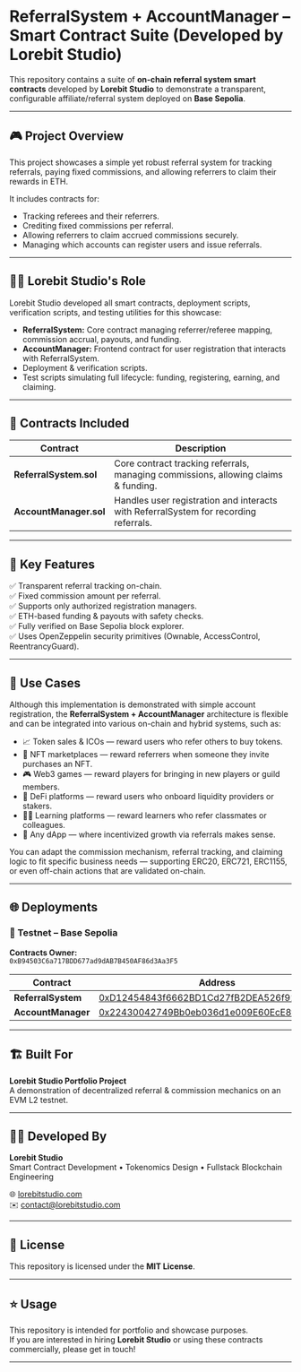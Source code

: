 # ReferralSystem + AccountManager – Smart Contract Suite (Developed by Lorebit Studio)

This repository contains a suite of **on-chain referral system smart contracts** developed by **Lorebit Studio** to demonstrate a transparent, configurable affiliate/referral system deployed on **Base Sepolia**.

---

## 🎮 Project Overview

This project showcases a simple yet robust referral system for tracking referrals, paying fixed commissions, and allowing referrers to claim their rewards in ETH.

It includes contracts for:
- Tracking referees and their referrers.
- Crediting fixed commissions per referral.
- Allowing referrers to claim accrued commissions securely.
- Managing which accounts can register users and issue referrals.

---

## 👨‍💻 Lorebit Studio's Role

Lorebit Studio developed all smart contracts, deployment scripts, verification scripts, and testing utilities for this showcase:

- **ReferralSystem:** Core contract managing referrer/referee mapping, commission accrual, payouts, and funding.
- **AccountManager:** Frontend contract for user registration that interacts with ReferralSystem.
- Deployment & verification scripts.
- Test scripts simulating full lifecycle: funding, registering, earning, and claiming.

---

## 🔨 Contracts Included

| Contract             | Description |
|-----------------------|-------------|
| **ReferralSystem.sol** | Core contract tracking referrals, managing commissions, allowing claims & funding. |
| **AccountManager.sol** | Handles user registration and interacts with ReferralSystem for recording referrals. |

---

## 🧠 Key Features

✅ Transparent referral tracking on-chain.  
✅ Fixed commission amount per referral.  
✅ Supports only authorized registration managers.  
✅ ETH-based funding & payouts with safety checks.  
✅ Fully verified on Base Sepolia block explorer.  
✅ Uses OpenZeppelin security primitives (Ownable, AccessControl, ReentrancyGuard).

---

## 🚀 Use Cases

Although this implementation is demonstrated with simple account registration, the **ReferralSystem + AccountManager** architecture is flexible and can be integrated into various on-chain and hybrid systems, such as:

- 📈 Token sales & ICOs — reward users who refer others to buy tokens.
- 🛒 NFT marketplaces — reward referrers when someone they invite purchases an NFT.
- 🎮 Web3 games — reward players for bringing in new players or guild members.
- 🏦 DeFi platforms — reward users who onboard liquidity providers or stakers.
- 👨‍🏫 Learning platforms — reward learners who refer classmates or colleagues.
- 🧩 Any dApp — where incentivized growth via referrals makes sense.

You can adapt the commission mechanism, referral tracking, and claiming logic to fit specific business needs — supporting ERC20, ERC721, ERC1155, or even off-chain actions that are validated on-chain.

---

## 🌐 Deployments

### 🧪 Testnet – Base Sepolia

**Contracts Owner:**  
`0xB94503C6a717BDD677ad9dAB7B450AF86d3Aa3F5`

| Contract           | Address |
|---------------------|---------|
| **ReferralSystem**  | [0xD12454843f6662BD1Cd27fB2DEA526f911c133a8](https://sepolia.basescan.org/address/0xD12454843f6662BD1Cd27fB2DEA526f911c133a8) |
| **AccountManager**  | [0x22430042749Bb0eb036d1e009E60EcE8fc9353aE](https://sepolia.basescan.org/address/0x22430042749Bb0eb036d1e009E60EcE8fc9353aE) |

---

## 🏗️ Built For

**Lorebit Studio Portfolio Project**  
A demonstration of decentralized referral & commission mechanics on an EVM L2 testnet.

---

## 🧑‍💻 Developed By

**Lorebit Studio**  
Smart Contract Development • Tokenomics Design • Fullstack Blockchain Engineering

🌐 [lorebitstudio.com](https://lorebitstudio.com)  
✉️ contact@lorebitstudio.com

---

## 📄 License

This repository is licensed under the **MIT License**.

---

## ⭐ Usage

This repository is intended for portfolio and showcase purposes.  
If you are interested in hiring **Lorebit Studio** or using these contracts commercially, please get in touch!

---